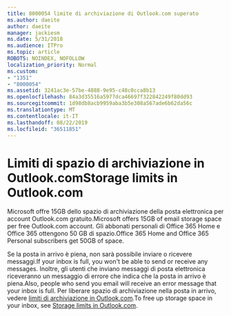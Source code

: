 ```yaml
---
title: 8000054 limite di archiviazione di Outlook.com superato
ms.author: daeite
author: daeite
manager: jackiesm
ms.date: 5/31/2018
ms.audience: ITPro
ms.topic: article
ROBOTS: NOINDEX, NOFOLLOW
localization_priority: Normal
ms.custom:
- "1351"
- "8000054"
ms.assetid: 3241ac3e-57be-4888-9e95-c48c0cca8b13
ms.openlocfilehash: 84a3d35516a5977dca46697f322842249f80dd93
ms.sourcegitcommit: 1d98db8acb9959aba3b5e308a567ade6b62da56c
ms.translationtype: MT
ms.contentlocale: it-IT
ms.lasthandoff: 08/22/2019
ms.locfileid: "36511851"
---
```

# <a name="storage-limits-in-outlookcom"></a><span data-ttu-id="025bf-102">Limiti di spazio di archiviazione in Outlook.com</span><span class="sxs-lookup"><span data-stu-id="025bf-102">Storage limits in Outlook.com</span></span>

<span data-ttu-id="025bf-103">Microsoft offre 15GB dello spazio di archiviazione della posta elettronica per account Outlook.com gratuito.</span><span class="sxs-lookup"><span data-stu-id="025bf-103">Microsoft offers 15GB of email storage space per free Outlook.com account.</span></span> <span data-ttu-id="025bf-104">Gli abbonati personali di Office 365 Home e Office 365 ottengono 50 GB di spazio.</span><span class="sxs-lookup"><span data-stu-id="025bf-104">Office 365 Home and Office 365 Personal subscribers get 50GB of space.</span></span>
  
<span data-ttu-id="025bf-105">Se la posta in arrivo è piena, non sarà possibile inviare o ricevere messaggi.</span><span class="sxs-lookup"><span data-stu-id="025bf-105">If your inbox is full, you won't be able to send or receive any messages.</span></span> <span data-ttu-id="025bf-106">Inoltre, gli utenti che inviano messaggi di posta elettronica riceveranno un messaggio di errore che indica che la posta in arrivo è piena.</span><span class="sxs-lookup"><span data-stu-id="025bf-106">Also, people who send you email will receive an error message that your inbox is full.</span></span> <span data-ttu-id="025bf-107">Per liberare spazio di archiviazione nella posta in arrivo, vedere [limiti di archiviazione in Outlook.com](https://go.microsoft.com/fwlink/p/?linkid=2001900&amp;clcid=0x409).</span><span class="sxs-lookup"><span data-stu-id="025bf-107">To free up storage space in your inbox, see [Storage limits in Outlook.com](https://go.microsoft.com/fwlink/p/?linkid=2001900&amp;clcid=0x409).</span></span>
  